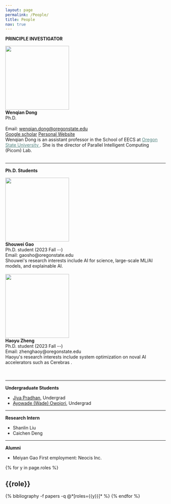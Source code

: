 ```yaml
---
layout: page
permalink: /People/
title: People
nav: true
---
```


<style>
.profile-img {
    width: 200px;
    height: 200px;
    object-fit: cover;
    object-position: top;
}
</style>

**PRINCIPLE INVESTIGATOR**
<br>

<div class="row justify-content-md-center">
    <div class="col-sm-3">
        <img class="img-fluid rounded z-depth-1 profile-img" src="{{ '/assets/img/Wenqian_Dong.jpg' | relative_url }}" alt="" title="Wenqian Dong"/>
    </div>
    <div class="col-sm-4">
        <b>Wenqian Dong</b> <br>
        Ph.D. <br><br>
        Email: <a href="mailto:wenqian.dong@oregonstate.edu">wenqian.dong@oregonstate.edu</a> <br>
        <a href="https://scholar.google.com/citations?user=6qIVck4AAAAJ&hl=en">Google scholar</a>
        <a href="https://wdong5.github.io/" target="_blank">Personal Website</a>
    </div>
    <div class="col-sm-5">
       Wenqian Dong is an assistant professor in the School of EECS at <a href="https://engineering.oregonstate.edu/EECS" style="color:#538480;"> Oregon State University </a>. She is the director of Parallel Intelligent Computing (Picom) Lab.
    </div>  
</div>  
<br>

---

**Ph.D. Students**
<br>

<div class="row justify-content-md-center">
    <div class="col-sm-3">
        <img class="img-fluid rounded z-depth-1 profile-img" src="{{ '/assets/img/Shouwei_gao_cunzhao.jpg' | relative_url }}" alt="" title="Shouwei Gao"/>
    </div>
    <div class="col-sm-4">
        <b>Shouwei Gao</b> <br>
        Ph.D. student (2023 Fall --) <br>
        Email: gaosho@oregonstate.edu <br>
    </div>
    <div class="col-sm-5">
        Shouwei's research interests include AI for science, large-scale ML/AI models, and explainable AI.
    </div>  
</div>  
<br>

<div class="row justify-content-md-center">
    <div class="col-sm-3">
        <img class="img-fluid rounded z-depth-1 profile-img" src="{{ '/assets/img/haoyu.png' | relative_url }}" alt="" title="Haoyu Zheng"/>
    </div>
    <div class="col-sm-4">
        <b>Haoyu Zheng</b> <br>
        Ph.D. student (2023 Fall --) <br>
        Email: zhenghaoy@oregonstate.edu <br>
    </div>
    <div class="col-sm-5">
        Haoyu's research interests include system optimization on noval AI accelerators such as Cerebras .
    </div>  
</div>  
<br>
<br clear="left"/>

---

**Undergraduate Students**

- <a href="https://www.linkedin.com/in/jiyapradhan/" target="_blank">Jiya Pradhan</a>, Undergrad<br>
- <a href="https://www.linkedin.com/in/wade-owojori/" target="_blank">Ayowade (Wade) Owojori</a>, Undergrad

---

**Research Intern**

- Shanlin Liu
- Caichen Deng

---

**Alumni**

- Meiyan Gao First employment: Neocis Inc.

<div class="people">

{% for y in page.roles %}

  <h2 class="roles">{{role}}</h2>
  {% bibliography -f papers -q @*[roles={{y}}]* %}
{% endfor %}

</div>
